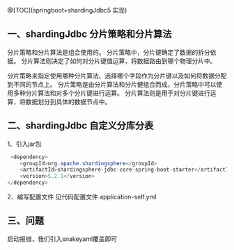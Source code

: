 @[TOC](springboot+shardingJdbc5 实现) 

## 一、shardingJdbc 分片策略和分片算法

分片策略和分片算法是组合使用的。
分片策略中，分片键确定了数据的拆分依据。
分片算法则决定了如何对分片键值运算，将数据路由到哪个物理分片中。

分片策略来指定使用哪种分片算法、选择哪个字段作为分片键以及如何将数据分配到不同的节点上。
分片策略是由分片算法和分片健组合而成，分片策略中可以使用多种分片算法和对多个分片键进行运算。
分片算法则是用于对分片键进行运算，将数据划分到具体的数据节点中。

## 二、shardingJdbc 自定义分库分表
1、引入jar包
```java
 <dependency>
    <groupId>org.apache.shardingsphere</groupId>
    <artifactId>shardingsphere-jdbc-core-spring-boot-starter</artifactId>
    <version>5.2.1</version>
</dependency>
```
2、编写配置文件
见代码配置文件
application-self.yml


## 三、问题
启动报错，我们引入snakeyaml覆盖即可




